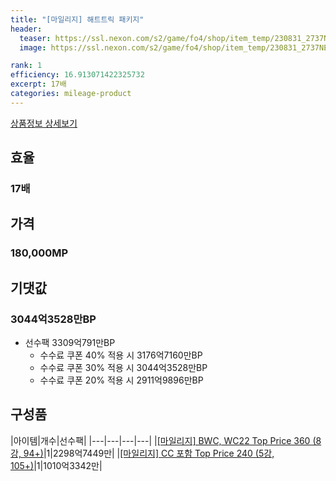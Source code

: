 ```yaml
---
title: "[마일리지] 해트트릭 패키지"
header:
  teaser: https://ssl.nexon.com/s2/game/fo4/shop/item_temp/230831_2737NE39PA12/31095.png
  image: https://ssl.nexon.com/s2/game/fo4/shop/item_temp/230831_2737NE39PA12/31095.png

rank: 1
efficiency: 16.913071422325732
excerpt: 17배
categories: mileage-product
---
```

[상품정보 상세보기](https://shop.fifaonline4.nexon.com/Shop/View?strPid=31095)


## 효율
### 17배
## 가격
### 180,000MP
## 기댓값
### 3044억3528만BP

- 선수팩 3309억791만BP
  - 수수료 쿠폰 40% 적용 시 3176억7160만BP
  - 수수료 쿠폰 30% 적용 시 3044억3528만BP
  - 수수료 쿠폰 20% 적용 시 2911억9896만BP

## 구성품

|아이템|개수|선수팩|
|---|---|---|---|
|[[마일리지] BWC, WC22 Top Price 360 (8강, 94+)](/player/7207)|1|2298억7449만|
|[[마일리지] CC 포함 Top Price 240 (5강, 105+)](/player/7208)|1|1010억3342만|
